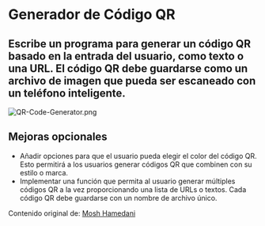 # Generador de Código QR

## Escribe un programa para generar un código QR basado en la entrada del usuario, como texto o una URL. El código QR debe guardarse como un archivo de imagen que pueda ser escaneado con un teléfono inteligente.

![QR-Code-Generator.png](https://i.postimg.cc/8c4brGD4/QR-Code-Generator.png)

## Mejoras opcionales

+ Añadir opciones para que el usuario pueda elegir el color del código QR. Esto permitirá a los usuarios generar códigos QR que combinen con su estilo o marca.
+ Implementar una función que permita al usuario generar múltiples códigos QR a la vez proporcionando una lista de URLs o textos. Cada código QR debe guardarse con un nombre de archivo único.

Contenido original de: [Mosh Hamedani](https://codewithmosh.com/)